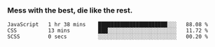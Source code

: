 ### Mess with the best, die like the rest.


<!--START_SECTION:waka-->
```text
JavaScript   1 hr 38 mins    ██████████████████████░░░   88.08 % 
CSS          13 mins         ███░░░░░░░░░░░░░░░░░░░░░░   11.72 % 
SCSS         0 secs          ░░░░░░░░░░░░░░░░░░░░░░░░░   00.20 % 
```
<!--END_SECTION:waka-->
